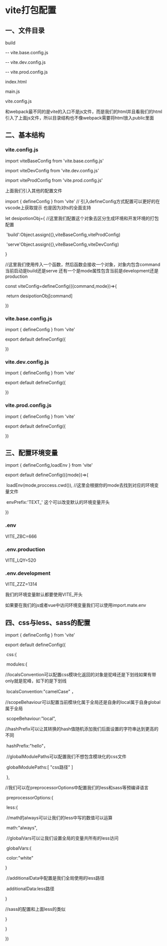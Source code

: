 # vite打包配置

## 一、文件目录

build

-- vite.base.config.js

-- vite.dev.config.js

-- vite.prod.config.js

index.html

main.js

vite.config.js

和webpack最不同的是vite的入口不是js文件，而是我们的html并且看我们的html引入了上面js文件，所以目录结构也不像webpack需要将html放入public里面

## 二、基本结构

### vite.config.js

import viteBaseConfig from  'vite.base.config.js'

import viteDevConfig from 'vite.dev.config.js'

import viteProdConfig from 'vite.prod.config.js'

上面我们引入其他的配置文件

import { defineConfig } from 'vite' // 引入defineConfig方式配置可以更好的在vscode上获取提示 也是因为对ts的全面支持

let desipotionObj={	//这里我们配置这个对象去区分生成环境和开发环境的打包配置

​		'build':Object.assign({},viteBaseConfig,viteProdConfig)

​		'serve'Object.assign({},viteBaseConfig,viteDevConfig)

}

//这里我们使用传入一个函数，然后函数会接收一个对象，对象内包含command当前启动是build还是serve 还有一个是mode属性包含当前是development还是production

const viteConfig=defineConfig(({command,mode})=>{

​		return desipotionObj[command]

})

### vite.base.config.js

import  { defineConfig } from 'vite'

export default defineConfig({

})

### vite.dev.config.js

import  { defineConfig } from 'vite'

export default defineConfig({

})

### vite.prod.config.js

import  { defineConfig } from 'vite'

export default defineConfig({

})

## 三、配置环境变量

import { defineConfig,loadEnv } from 'vite'

export default defineConfig(({mode})=>{

​			loadEnv(mode,proccess.cwd()), //这里会根据你的mode去找到对应的环境变量文件

​			envPrefix:'TEXT_'  这个可以改变默认的环境变量开头

})

### .env

VITE_ZBC=666

### .env.production

VITE_LQY=520

### .env.development

VITE_ZZZ=1314

我们的环境变量默认都要使用VITE_开头

如果要在我们的js或者vue中访问环境变量我们可以使用import.mate.env

## 四、css与less、sass的配置

import { defineConfig } from 'vite'

export default defineConfig({

​		css:{

​			modules:{

​				//localsConvention可以配置css模块化返回的对象是驼峰还是下划线如果有带only就是驼峰，如下的是下划线

​				localsConvention:"camelCase" ，

​				//scopeBehaviour可以配置当前模块化属于全局还是自身的local属于自身global属于全局

​				scopeBehaviour:"local",

​				//hashPrefix可以让其转换的hash值随机添加我们后面设置的字符串达到更高的不同

​				hashPrefix:"hello"，

​				//globalModulePaths可以配置我们不想包含模块化的css文件

​				globalModulePaths:[ "css路径" ]

​			},

​			//我们可以在preprocessorOptions中配置我们的less和sass等预编译语言

​			preprocessorOptions:{

​				less:{

​						//math的always可以让我们的less中写的数值可以运算

​						math:"always",

​						//globalVars可以让我们设置全局的变量共所有的less访问

​						globalVars:{

​								color:"white"

}

​						//additionalData中配置是我们全局使用的less路径

​						additionalData:less路径

}

//sass的配置和上面less的类似

}

}

})